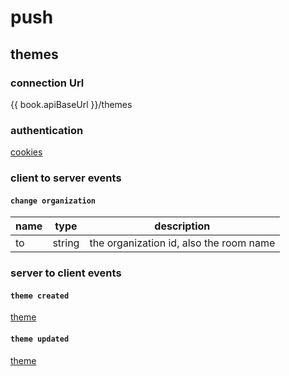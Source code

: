 # push

## themes

### connection Url

{{ book.apiBaseUrl }}/themes

### authentication

[cookies](request/cookies.html)

### client to server events

#### `change organization`

name | type | description
--- | --- | ---
to | string | the organization id, also the room name

### server to client events

#### `theme created`

[theme](./theme.html)

#### `theme updated`

[theme](./theme.html)

